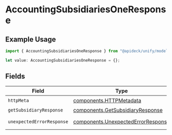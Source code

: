 # AccountingSubsidiariesOneResponse

## Example Usage

```typescript
import { AccountingSubsidiariesOneResponse } from "@apideck/unify/models/operations";

let value: AccountingSubsidiariesOneResponse = {};
```

## Fields

| Field                                                                                    | Type                                                                                     | Required                                                                                 | Description                                                                              |
| ---------------------------------------------------------------------------------------- | ---------------------------------------------------------------------------------------- | ---------------------------------------------------------------------------------------- | ---------------------------------------------------------------------------------------- |
| `httpMeta`                                                                               | [components.HTTPMetadata](../../models/components/httpmetadata.md)                       | :heavy_check_mark:                                                                       | N/A                                                                                      |
| `getSubsidiaryResponse`                                                                  | [components.GetSubsidiaryResponse](../../models/components/getsubsidiaryresponse.md)     | :heavy_minus_sign:                                                                       | Subsidiary                                                                               |
| `unexpectedErrorResponse`                                                                | [components.UnexpectedErrorResponse](../../models/components/unexpectederrorresponse.md) | :heavy_minus_sign:                                                                       | Unexpected error                                                                         |
